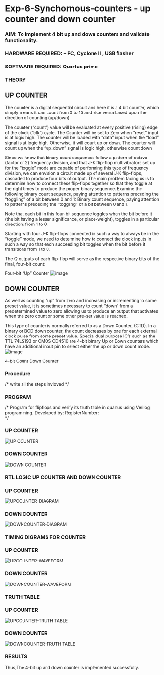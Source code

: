 # Exp-6-Synchornous-counters - up counter and down counter 
### AIM: To implement 4 bit up and down counters and validate  functionality.
### HARDWARE REQUIRED:  – PC, Cyclone II , USB flasher
### SOFTWARE REQUIRED:   Quartus prime
### THEORY 

## UP COUNTER 
The counter is a digital sequential circuit and here it is a 4 bit counter, which simply means it can count from 0 to 15 and vice versa based upon the direction of counting (up/down). 

The counter (“count“) value will be evaluated at every positive (rising) edge of the clock (“clk“) cycle.
The Counter will be set to Zero when “reset” input is at logic high.
The counter will be loaded with “data” input when the “load” signal is at logic high. Otherwise, it will count up or down.
The counter will count up when the “up_down” signal is logic high, otherwise count down

Since we know that binary count sequences follow a pattern of octave (factor of 2) frequency division, and that J-K flip-flop multivibrators set up for the “toggle” mode are capable of performing this type of frequency division, we can envision a circuit made up of several J-K flip-flops, cascaded to produce four bits of output.
The main problem facing us is to determine how to connect these flip-flops together so that they toggle at the right times to produce the proper binary sequence.
Examine the following binary count sequence, paying attention to patterns preceding the “toggling” of a bit between 0 and 1:
Binary count sequence, paying attention to patterns preceding the “toggling” of a bit between 0 and 1.

Note that each bit in this four-bit sequence toggles when the bit before it (the bit having a lesser significance, or place-weight), toggles in a particular direction: from 1 to 0.



 
 

Starting with four J-K flip-flops connected in such a way to always be in the “toggle” mode, we need to determine how to connect the clock inputs in such a way so that each succeeding bit toggles when the bit before it transitions from 1 to 0.

The Q outputs of each flip-flop will serve as the respective binary bits of the final, four-bit count:

 
 

Four-bit “Up” Counter
![image](https://user-images.githubusercontent.com/36288975/169644758-b2f4339d-9532-40c5-af40-8f4f8c942e2c.png)



## DOWN COUNTER 

As well as counting “up” from zero and increasing or incrementing to some preset value, it is sometimes necessary to count “down” from a predetermined value to zero allowing us to produce an output that activates when the zero count or some other pre-set value is reached.

This type of counter is normally referred to as a Down Counter, (CTD). In a binary or BCD down counter, the count decreases by one for each external clock pulse from some preset value. Special dual purpose IC’s such as the TTL 74LS193 or CMOS CD4510 are 4-bit binary Up or Down counters which have an additional input pin to select either the up or down count mode.
![image](https://user-images.githubusercontent.com/36288975/169644844-1a14e123-7228-4ed8-81a9-eb937dff4ac8.png)


4-bit Count Down Counter
### Procedure
/* write all the steps invloved */



### PROGRAM 
/*
Program for flipflops  and verify its truth table in quartus using Verilog programming.
Developed by: 
RegisterNumber:  
*/

### UP COUNTER 
![UP COUNTER](https://github.com/Sajith-28/Exp-7-Synchornous-counters-/assets/149937471/d9695bd7-b98c-411b-ba46-808fc834149c)

### DOWN COUNTER 
![DOWN COUNTER](https://github.com/Sajith-28/Exp-7-Synchornous-counters-/assets/149937471/a69dada2-9ca4-4f08-ad6c-86d1b352fd9f)





### RTL LOGIC UP COUNTER AND DOWN COUNTER  

### UP COUNTER
![UPCOUNTER-DIAGRAM](https://github.com/Sajith-28/Exp-7-Synchornous-counters-/assets/149937471/1f4b7204-76f9-4fef-8aa7-24d2b5932284)

### DOWN COUNTER
![DOWNCOUNTER-DIAGRAM](https://github.com/Sajith-28/Exp-7-Synchornous-counters-/assets/149937471/49e540d3-310e-4d94-bafb-72443ddb297e)







### TIMING DIGRAMS FOR COUNTER  

### UP COUNTER
![UPCOUNTER-WAVEFORM](https://github.com/Sajith-28/Exp-7-Synchornous-counters-/assets/149937471/cbd35a80-a697-4e0d-80b8-e5dc5edaa62f)

### DOWN COUNTER
![DOWNCOUNTER-WAVEFORM](https://github.com/Sajith-28/Exp-7-Synchornous-counters-/assets/149937471/ab27779f-3e3d-4935-9fb0-a7bbe73f3403)



### TRUTH TABLE 
### UP COUNTER
![UPCOUNTER-TRUTH TABLE](https://github.com/Sajith-28/Exp-7-Synchornous-counters-/assets/149937471/3cea2a22-fb9a-4018-9568-51bcbd1d77e3)

### DOWN COUNTER
![DOWNCOUNTER-TRUTH TABLE](https://github.com/Sajith-28/Exp-7-Synchornous-counters-/assets/149937471/70e46490-f9b0-4126-bcdf-890580a1cbf2)





### RESULTS 
Thus,The 4-bit up and down counter is implemented successfully.
